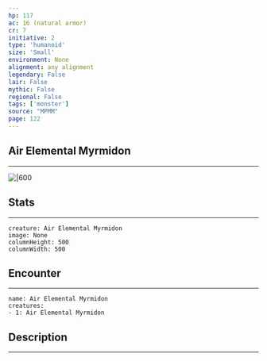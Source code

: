 ```yaml
---
hp: 117
ac: 16 (natural armor)
cr: 7
initiative: 2
type: 'humanoid'    
size: 'Small'
environment: None
alignment: any alignment
legendary: False
lair: False
mythic: False
regional: False
tags: ['monster']
source: "MPMM"
page: 122
---
```


## Air Elemental Myrmidon
---

![|600](D:/Program%20Files/5e.tools/img/bestiary/MPMM/Air%20Elemental%20Myrmidon.webp)

## Stats
---

```statblock
creature: Air Elemental Myrmidon
image: None
columnHeight: 500
columnWidth: 500
```

## Encounter
---

```encounter-table
name: Air Elemental Myrmidon
creatures:
- 1: Air Elemental Myrmidon
```

## Description
---




